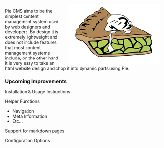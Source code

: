 <img src="https://github.com/montanaflynn/Pie-CMS/blob/master/content/themes/default/assets/img/piecms-logo.png?raw=true" style="float:right;margin-left:25px;"/>

Pie CMS aims to be the simplest content management system used by web designers and developers.  By design it is extremely lightweight and does not include features that most content management systems include, on the other hand it is very easy to take an html website design and chop it into dynamic parts using Pie.

### Upcoming Improvements

Installation & Usage Instructions

Helper Functions
- Navigation
- Meta Information
- Etc...

Support for markdown pages

Configuration Options
